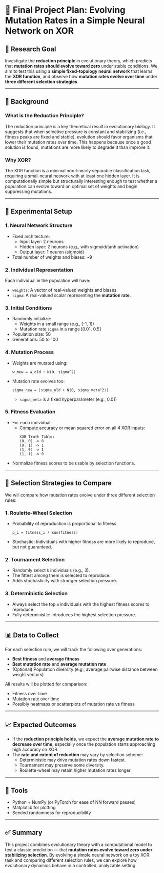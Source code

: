 # 🧬 Final Project Plan: Evolving Mutation Rates in a Simple Neural Network on XOR

## 🎯 Research Goal
Investigate the **reduction principle** in evolutionary theory, which predicts that **mutation rates should evolve toward zero** under stable conditions. We aim to test this using a **simple fixed-topology neural network** that learns the **XOR function**, and observe how **mutation rates evolve over time** under **three different selection strategies**.

---

## 🧠 Background
### What is the Reduction Principle?
The reduction principle is a key theoretical result in evolutionary biology. It suggests that when selective pressure is constant and stabilizing (i.e., fitness peaks are fixed and stable), evolution should favor organisms that lower their mutation rates over time. This happens because once a good solution is found, mutations are more likely to degrade it than improve it.

### Why XOR?
The XOR function is a minimal non-linearly separable classification task, requiring a small neural network with at least one hidden layer. It is computationally simple but structurally interesting enough to test whether a population can evolve toward an optimal set of weights and begin suppressing mutations.

---

## 🧪 Experimental Setup

### 1. Neural Network Structure
- Fixed architecture:
  - Input layer: 2 neurons
  - Hidden layer: 2 neurons (e.g., with sigmoid/tanh activation)
  - Output layer: 1 neuron (sigmoid)
- Total number of weights and biases: ~9

### 2. Individual Representation
Each individual in the population will have:
- `weights`: A vector of real-valued weights and biases.
- `sigma`: A real-valued scalar representing the **mutation rate**.

### 3. Initial Conditions
- Randomly initialize:
  - Weights in a small range (e.g., [-1, 1])
  - Mutation rate `sigma` in a range [0.01, 0.5]
- Population size: 50
- Generations: 50 to 100

### 4. Mutation Process
- Weights are mutated using:
  ```
  w_new = w_old + N(0, sigma^2)
  ```
- Mutation rate evolves too:
  ```
  sigma_new = |sigma_old + N(0, sigma_meta^2)|
  ```
  - `sigma_meta` is a fixed hyperparameter (e.g., 0.01)

### 5. Fitness Evaluation
- For each individual:
  - Compute accuracy or mean squared error on all 4 XOR inputs:
    ```
    XOR Truth Table:
    (0, 0) -> 0
    (0, 1) -> 1
    (1, 0) -> 1
    (1, 1) -> 0
    ```
- Normalize fitness scores to be usable by selection functions.

---

## 🔄 Selection Strategies to Compare
We will compare how mutation rates evolve under three different selection rules:

### 1. **Roulette-Wheel Selection**
- Probability of reproduction is proportional to fitness:
  ```
  p_i = fitness_i / sum(fitness)
  ```
- Stochastic: Individuals with higher fitness are more likely to reproduce, but not guaranteed.

### 2. **Tournament Selection**
- Randomly select `k` individuals (e.g., 3).
- The fittest among them is selected to reproduce.
- Adds stochasticity with stronger selection pressure.

### 3. **Deterministic Selection**
- Always select the top `n` individuals with the highest fitness scores to reproduce.
- Fully deterministic: introduces the highest selection pressure.

---

## 📊 Data to Collect
For each selection rule, we will track the following over generations:
- **Best fitness** and **average fitness**
- **Best mutation rate** and **average mutation rate**
- (Optional) Population diversity (e.g., average pairwise distance between weight vectors)

All results will be plotted for comparison:
- Fitness over time
- Mutation rate over time
- Possibly heatmaps or scatterplots of mutation rate vs fitness

---

## 📈 Expected Outcomes
- If the **reduction principle holds**, we expect the **average mutation rate to decrease over time**, especially once the population starts approaching high accuracy on XOR.
- The **rate and extent of reduction** may vary by selection scheme:
  - Deterministic may drive mutation rates down fastest.
  - Tournament may preserve some diversity.
  - Roulette-wheel may retain higher mutation rates longer.

---

## 🧰 Tools
- Python + NumPy (or PyTorch for ease of NN forward passes)
- Matplotlib for plotting
- Seeded randomness for reproducibility

---

## ✅ Summary
This project combines evolutionary theory with a computational model to test a classic prediction — that **mutation rates evolve toward zero under stabilizing selection**. By evolving a simple neural network on a toy XOR task and comparing different selection rules, we can explore how evolutionary dynamics behave in a controlled, analyzable setting.

